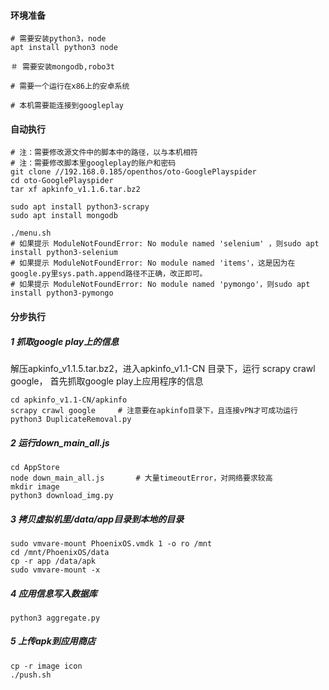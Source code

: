 #### 环境准备

```
# 需要安装python3，node
apt install python3 node

＃ 需要安装mongodb,robo3t

# 需要一个运行在x86上的安卓系统

# 本机需要能连接到googleplay
```



#### 自动执行

```
# 注：需要修改源文件中的脚本中的路径，以与本机相符
# 注：需要修改脚本里googleplay的账户和密码
git clone //192.168.0.185/openthos/oto-GooglePlayspider
cd oto-GooglePlayspider
tar xf apkinfo_v1.1.6.tar.bz2

sudo apt install python3-scrapy
sudo apt install mongodb

./menu.sh
# 如果提示 ModuleNotFoundError: No module named 'selenium' ，则sudo apt install python3-selenium
# 如果提示 ModuleNotFoundError: No module named 'items'，这是因为在google.py里sys.path.append路径不正确，改正即可。
# 如果提示 ModuleNotFoundError: No module named 'pymongo'，则sudo apt install python3-pymongo
```

#### 分步执行

##### 1 抓取google play上的信息

解压apkinfo_v1.1.5.tar.bz2，进入apkinfo_v1.1-CN 目录下，运行 scrapy crawl google， 首先抓取google play上应用程序的信息

```
cd apkinfo_v1.1-CN/apkinfo
scrapy crawl google		# 注意要在apkinfo目录下，且连接vPN才可成功运行
python3 DuplicateRemoval.py
```

##### 2 运行down_main_all.js

```
cd AppStore
node down_main_all.js 		# 大量timeoutError，对网络要求较高
mkdir image
python3 download_img.py
```

##### 3 拷贝虚拟机里/data/app目录到本地的目录

```
sudo vmvare-mount PhoenixOS.vmdk 1 -o ro /mnt
cd /mnt/PhoenixOS/data
cp -r app /data/apk
sudo vmvare-mount -x
```

##### 4 应用信息写入数据库

```
python3 aggregate.py
```

##### 5 上传apk到应用商店

```
cp -r image icon
./push.sh
```

